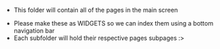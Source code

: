 * This folder will contain all of the pages in the main screen
- Please make these as WIDGETS so we can index them using a bottom navigation bar
- Each subfolder will hold their respective pages subpages :>
